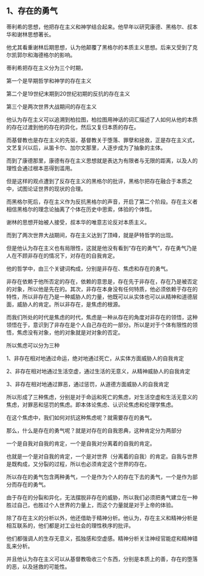 <h2>1、存在的勇气</h2><p data-pid="INMevORJ">蒂利希的思想，他把存在主义和神学结合起来。他早年以研究康德、黑格尔、叔本华和谢林思想著长。</p><p data-pid="8I4cBB8U">他尤其看重谢林后期思想，认为他颠覆了黑格尔的本质主义思想。后来又受到了克尔凯郭尔和海德格尔的影响。</p><p data-pid="-0b3Z4hd">蒂利希把存在主义分为三个时期，</p><p data-pid="0rJSg-o0">第一个是早期哲学和神学的存在主义</p><p data-pid="3nZTNP-q">第二个是19世纪末期到20世纪初期的反抗的存在主义</p><p data-pid="mLJYZYKP">第三个是两次世界大战期间的存在主义</p><p data-pid="VqCws649">他认为存在主义可以追溯到柏拉图，柏拉图用神话的词汇描述了人如何从他的本质的存在过渡到他的存在的异化，然后又复归本质的存在。</p><p data-pid="5uuQ-XXA">而基督教也是存在主义的先驱，基督教关于堕落、罪孽和拯救，正是存在主义式，文艺复兴以后，从笛卡尔、加尔文那里，人逐步成为了抽象的主体。</p><p data-pid="pSa0kk31">而到了康德那里，康德有存在主义思想就是表达为有限者与无限的距离，以及人的理性会通过根本恶得到滥用。</p><p data-pid="_0dZq287">但是这样的观点遭到了反存在主义的黑格尔的批评，黑格尔把存在融合于本质之中，试图论证世界的现状的合理。</p><p data-pid="nVpTjK6B">而黑格尔死后，存在主义作为反抗黑格尔的声音，开启了第二个阶段。存在主义者相信黑格尔的理念论抽离了个体在历史中思索，体验的个体性。</p><p data-pid="4VLAiUdZ">谢林的思想开始被人接受，叔本华的唯意志论反对本质主义。</p><p data-pid="f8F46QcX">而到了两次世界大战期间，存在主义达到了顶峰，就是萨特哲学的出现。</p><p data-pid="_TRzDKKE">但是他认为存在主义也有局限性，这就是他没有看到“存在的勇气”，存在勇气乃是人在不顾非存在的情况下，对存在的自我肯定。</p><p data-pid="Xg2RZWt1">他的哲学中，由三个关键词构成，分别是非存在、焦虑和存在的勇气。</p><p data-pid="zWK0eyqB">非存在依赖于他所否定的存在，依赖的意思是，存在先于非存在，存在乃是被否定的对象，所以他是先在的。其次，非存在本身没有任何特质，他必须依赖于存在的特性，所以非存在乃是一种威胁人的力量，他既可以从实体也可以从精神和道德层面，威胁人的肯定。所以非存在，是焦虑的根源。</p><p data-pid="6S4PdxTt">而我们所处的时代是焦虑的时代，焦虑是一种从存在的角度对非存在的领悟，这种领悟在于，意识到了非存在是个人自己存在的一部分。所以是对于个体有限性的领悟，焦虑没有对象，他的对象就是对对象的否定。</p><p data-pid="lb72owi_">所以焦虑可以分为三种</p><p data-pid="psOnLgXk">1、非存在相对地通过命运，绝对地通过死亡，从实体方面威胁人的自我肯定</p><p data-pid="S6mAU3l3">2、非存在相对地通过生活空虚，通过生活的无意义，从精神威胁人的自我肯定</p><p data-pid="IYu5RdqY">3、非存在相对地通过罪恶，通过惩罚，从道德方面威胁人的自我肯定</p><p data-pid="TKIxdzbt">所以形成了三种焦虑，分别是对于命运和死亡的焦虑，对生活空虚和生活无意义的焦虑，对罪恶和惩罚的焦虑。即本体论焦虑、认识论焦虑和伦理学焦虑。</p><p data-pid="ru4Jzpek">在这个焦虑中，我们如何对抗这种焦虑呢？就需要存在的勇气。</p><p data-pid="mzR5fO-4">那么，什么是存在的勇气呢？就是对存在的自我恩典，这种肯定分为两部分</p><p data-pid="u3dTW5P0">一个是自我对自我的肯定，一个是自我对分离着的自我的肯定。</p><p data-pid="lkpHeEDc">也就是一个是对自我的肯定，一个是对世界（分离着的自我）的肯定。自我与世界是既构成，又分裂的过程，所以也必须肯定这个世界的存在。</p><p data-pid="oPNinyMv">所以存在的勇气包含两种勇气，一个是作为个人的存在下去的勇气，一个是作为部分而存在的勇气。</p><p data-pid="AJpcJ5Gc">由于存在的分裂和异化，无法摆脱非存在的威胁，所以我们必须把勇气建立在一种胜过自己，也胜过个人世界的力量上，而这个力量就是对于上帝的体验。</p><p data-pid="JpGA4eTe">除了存在主义的分析以外，他还借助于精神分析。他认为，存在主义和精神分析是相互联系的，他们都是对工业社会的理性秩序的批评。</p><p data-pid="HkVx2vy2">他们都强调人的生存无意义，孤独感和空虚感。精神分析关注神经官能症和精神错乱来分析。</p><p data-pid="QWfLnRUO">并且他认为存在主义可以从基督教吸收三个东西，分别是本质上的善，存在的堕落的恶，以及拯救的可能性。</p><p></p><p></p><p></p><p></p><p></p><p></p><p></p><p></p>